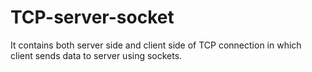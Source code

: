 # TCP-server-socket
It contains both server side and client side of TCP connection in which client sends data to server using sockets.
